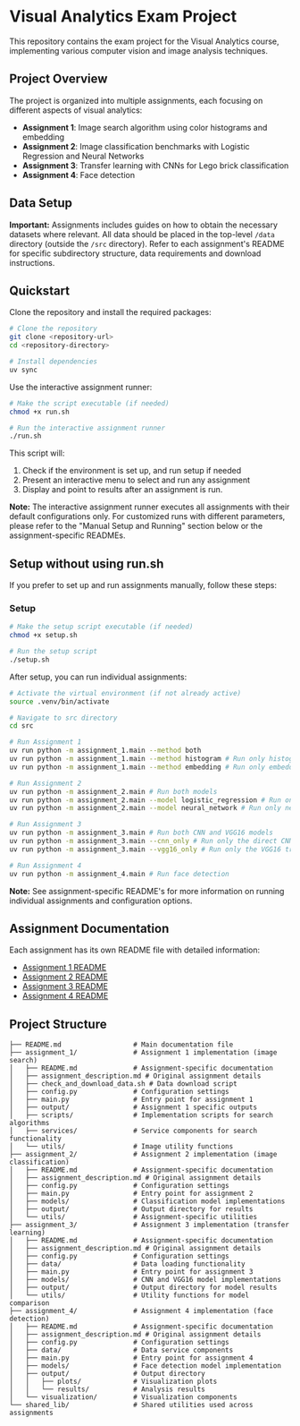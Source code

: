 # Visual Analytics Exam Project

This repository contains the exam project for the Visual Analytics course, implementing various computer vision and image analysis techniques.

## Project Overview

The project is organized into multiple assignments, each focusing on different aspects of visual analytics:

- **Assignment 1**: Image search algorithm using color histograms and embedding
- **Assignment 2**: Image classification benchmarks with Logistic Regression and Neural Networks
- **Assignment 3**: Transfer learning with CNNs for Lego brick classification
- **Assignment 4**: Face detection

## Data Setup

**Important:** Assignments includes guides on how to obtain the necessary datasets where relevant. All data should be placed in the top-level `/data` directory (outside the `/src` directory). Refer to each assignment's README for specific subdirectory structure, data requirements and download instructions.

## Quickstart

Clone the repository and install the required packages:

```bash
# Clone the repository
git clone <repository-url>
cd <repository-directory>

# Install dependencies
uv sync
```

Use the interactive assignment runner:

```bash
# Make the script executable (if needed)
chmod +x run.sh

# Run the interactive assignment runner
./run.sh
```

This script will:
1. Check if the environment is set up, and run setup if needed
2. Present an interactive menu to select and run any assignment
3. Display and point to results after an assignment is run.

**Note:** The interactive assignment runner executes all assignments with their default configurations only. For customized runs with different parameters, please refer to the "Manual Setup and Running" section below or the assignment-specific READMEs.

## Setup without using run.sh

If you prefer to set up and run assignments manually, follow these steps:

### Setup

```bash
# Make the setup script executable (if needed)
chmod +x setup.sh

# Run the setup script
./setup.sh
```


After setup, you can run individual assignments:

```bash
# Activate the virtual environment (if not already active)
source .venv/bin/activate

# Navigate to src directory
cd src

# Run Assignment 1
uv run python -m assignment_1.main --method both
uv run python -m assignment_1.main --method histogram # Run only histogram-based search
uv run python -m assignment_1.main --method embedding # Run only embedding-based search

# Run Assignment 2
uv run python -m assignment_2.main # Run both models
uv run python -m assignment_2.main --model logistic_regression # Run only logistic regression model
uv run python -m assignment_2.main --model neural_network # Run only neural network model

# Run Assignment 3
uv run python -m assignment_3.main # Run both CNN and VGG16 models
uv run python -m assignment_3.main --cnn_only # Run only the direct CNN model
uv run python -m assignment_3.main --vgg16_only # Run only the VGG16 transfer learning model

# Run Assignment 4
uv run python -m assignment_4.main # Run face detection
```
**Note:** See assignment-specific README's for more information on running individual assignments and configuration options.

## Assignment Documentation

Each assignment has its own README file with detailed information:

- [Assignment 1 README](src/assignment_1/README.md)
- [Assignment 2 README](src/assignment_2/README.md)
- [Assignment 3 README](src/assignment_3/README.md)
- [Assignment 4 README](src/assignment_4/README.md)

## Project Structure

```
├── README.md                  # Main documentation file
├── assignment_1/              # Assignment 1 implementation (image search)
│   ├── README.md              # Assignment-specific documentation
│   ├── assignment_description.md # Original assignment details
│   ├── check_and_download_data.sh # Data download script
│   ├── config.py              # Configuration settings
│   ├── main.py                # Entry point for assignment 1
│   ├── output/                # Assignment 1 specific outputs
│   ├── scripts/               # Implementation scripts for search algorithms
│   ├── services/              # Service components for search functionality
│   └── utils/                 # Image utility functions
├── assignment_2/              # Assignment 2 implementation (image classification)
│   ├── README.md              # Assignment-specific documentation
│   ├── assignment_description.md # Original assignment details
│   ├── config.py              # Configuration settings
│   ├── main.py                # Entry point for assignment 2
│   ├── models/                # Classification model implementations
│   ├── output/                # Output directory for results
│   └── utils/                 # Assignment-specific utilities
├── assignment_3/              # Assignment 3 implementation (transfer learning)
│   ├── README.md              # Assignment-specific documentation
│   ├── assignment_description.md # Original assignment details
│   ├── config.py              # Configuration settings
│   ├── data/                  # Data loading functionality
│   ├── main.py                # Entry point for assignment 3
│   ├── models/                # CNN and VGG16 model implementations
│   ├── output/                # Output directory for model results
│   └── utils/                 # Utility functions for model comparison
├── assignment_4/              # Assignment 4 implementation (face detection)
│   ├── README.md              # Assignment-specific documentation
│   ├── assignment_description.md # Original assignment details
│   ├── config.py              # Configuration settings
│   ├── data/                  # Data service components
│   ├── main.py                # Entry point for assignment 4
│   ├── models/                # Face detection model implementation
│   ├── output/                # Output directory
│   │   ├── plots/             # Visualization plots
│   │   └── results/           # Analysis results
│   └── visualization/         # Visualization components
└── shared_lib/                # Shared utilities used across assignments
```